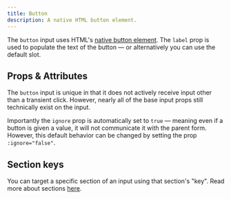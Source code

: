 ```yaml
---
title: Button
description: A native HTML button element.
---
```


<InputPageHero
title="Button input"
icon="IconInputButton"
:pro="false"
project-price=""
data-price=""></InputPageHero>

The `button` input uses HTML's [native button element](https://developer.mozilla.org/en-US/docs/Web/HTML/Element/button). The `label` prop is used to populate the text of the button — or alternatively you can use the default slot.

<example
name="Button input"
file="/_content/examples/button/button.vue"></example>

## Props & Attributes

The `button` input is unique in that it does not actively receive input other than a transient click. However, nearly all of the base input props still technically exist on the input.

Importantly the `ignore` prop is automatically set to `true` — meaning even if a button is given a value, it will not communicate it with the parent form. However, this default behavior can be changed by setting the prop `:ignore="false"`.

<reference-table input="button">
</reference-table>

## Section keys

You can target a specific section of an input using that section's "key". Read more about sections [here](/essentials/inputs#sections).

<div>
  <formkit-input-diagram
    class="input-diagram--button"
    :schema="[
      {
        name: 'outer',
        children: [
          {
            name: 'messages',
            position: 'right',
            children: [
              {
                name: 'message',
                content: 'Validation messages about the button.',
                position: 'right'
              }
            ]
          },
          {
            name: 'wrapper',
            position: 'right',
            children: [
              {
                name: 'input',
                position: 'left',
                class: 'flex button button--pro',
                children: [
                  {
                    name: 'prefix',
                    content: '🤟'
                  },
                  {
                    name: 'label',
                    content: 'Button label here',
                  },
                  {
                    name: 'suffix',
                    position: 'right',
                    content: '🚀'
                  }
                ]
              },
            ]
          },
          {
            name: 'help',
            content: 'Click this button to submit. '
          }
        ]
      }
    ]"
  >
  </formkit-input-diagram>
</div>

<reference-table type="sectionKeys" primary="section-key" :without="['inner']">
</reference-table>
